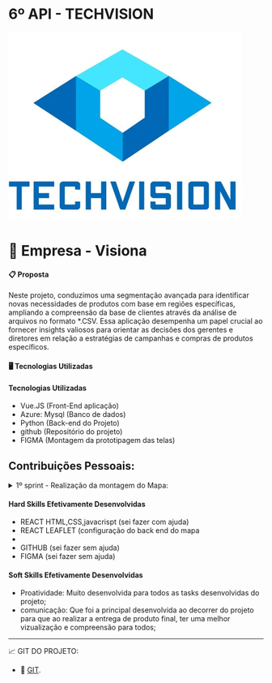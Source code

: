 #  6º API - TECHVISION

![logo_projeto](https://github.com/Orlandi-a11/PortifolioFatecApi/blob/main/IMG/TECHVISION.jpeg)

# :briefcase:  Empresa - Visiona


#### :clipboard: Proposta
Neste projeto, conduzimos uma segmentação avançada para identificar novas necessidades de produtos com base em regiões específicas, ampliando a compreensão da base de clientes através da análise de arquivos no formato *.CSV. Essa aplicação desempenha um papel crucial ao fornecer insights valiosos para orientar as decisões dos gerentes e diretores em relação a estratégias de campanhas e compras de produtos específicos.

#### :desktop_computer: Tecnologias Utilizadas
#### Tecnologias Utilizadas
- Vue.JS (Front-End aplicação)
- Azure: Mysql (Banco de dados)
- Python (Back-end do Projeto)
- github (Repositório do projeto)
- FIGMA (Montagem da prototipagem das telas)


 ## Contribuições Pessoais: 

<details>
<summary> 1º sprint - Realização da montagem do Mapa: </summary>
  
- Tarefa de montagem das configurações e progeção do mapa nos locais ;

2° Sprint - Criação da tela de configuração do google drive para a azure:
- Realizada a criação das telas visual para conectar a nuvem do driver para realização da transferencia da azure;

3° Sprint - Ajuste na tela de configuração e inserção do modal :
- Ajuste da tela de configuração do projeto e inserção do modal na tela de configuração da azure e drive;

4° Sprint - Ajuste da tela de parametro de tempo:
- E como sprint final realizei os ajustes de tempo e minuto para a transferencia de dados do projeto;

</details>

#### Hard Skills Efetivamente Desenvolvidas

- REACT HTML,CSS,javacrispt (sei fazer com ajuda)
- REACT LEAFLET (configuração do back end do mapa
- 
- GITHUB (sei fazer sem ajuda)
- FIGMA (sei fazer sem ajuda)


#### Soft Skills Efetivamente Desenvolvidas
 -  Proatividade: Muito desenvolvida para todos as tasks desenvolvidas do projeto;
 -  comunicação: Que foi a principal desenvolvida ao decorrer do projeto para que ao realizar a entrega de produto final, ter uma melhor vizualização e compreensão para todos;
----------------------------------------------------------------------------------------------------------------------------------------------------------


:chart_with_upwards_trend:  GIT DO PROJETO: 

- 🔗 [GIT](https://github.com/TechNinjass/midall-parent).
